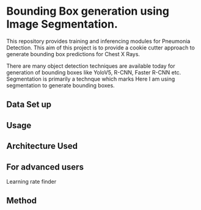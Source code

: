 # Bounding Box generation using Image Segmentation.

This repository provides training and inferencing modules for Pneumonia Detection. This aim of this project is to provide a cookie cutter approach to generate bounding box predictions for Chest X Rays.

There are many object detection techniques are available today for generation of bounding boxes like YoloV5, R-CNN, Faster R-CNN etc. Segmentation is primarily a technque which marks 
Here I am using segmentation to generate bounding boxes.  

## Data Set up


## Usage

## Architecture Used


## For advanced users

Learning rate finder

## Method

